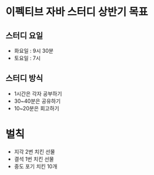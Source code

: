 # 이펙티브 자바 스터디 상반기 목표

## 스터디 요일
* 화요일 : 9시 30분
* 토요일 : 7시 

## 스터디 방식
* 1시간은 각자 공부하기
* 30~40분은 공유하기
* 10~20분은 회고하기

# 벌칙 
* 지각 2번 치킨 선물
* 결석 1번 치킨 선물
* 중도 포기 치킨 10개

